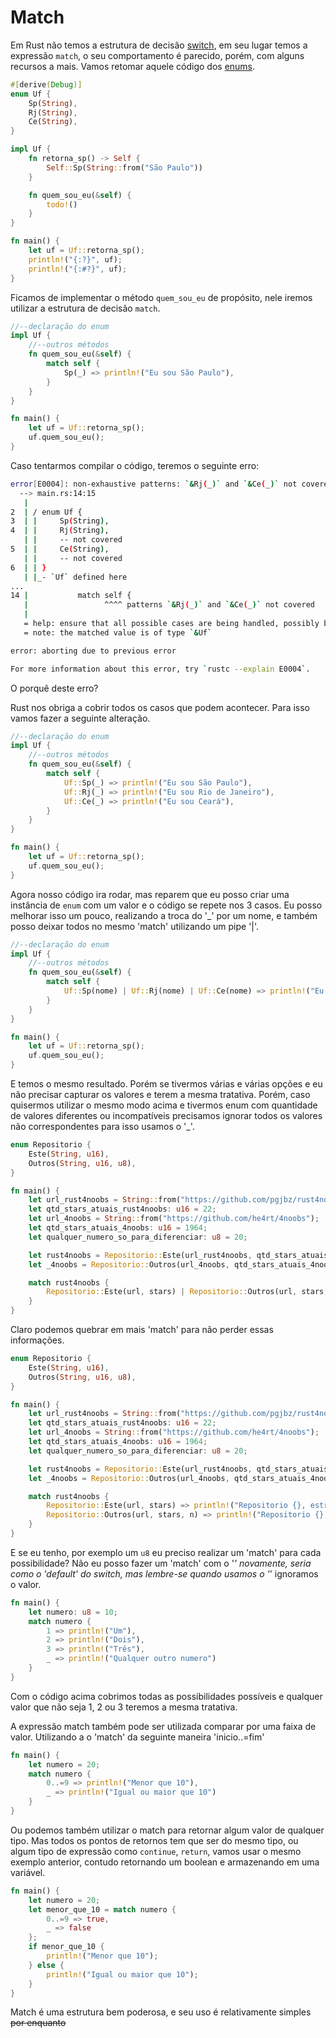 # Match

Em Rust não temos a estrutura de decisão [switch](https://en.wikipedia.org/wiki/Switch_statement), em seu lugar temos a expressão `match`, o seu comportamento é parecido, porém, com alguns recursos a mais. Vamos retomar aquele código dos [enums](./02-enums.md).

```rust
#[derive(Debug)]
enum Uf {
    Sp(String),
    Rj(String),
    Ce(String),
}

impl Uf {
    fn retorna_sp() -> Self {
        Self::Sp(String::from("São Paulo"))
    }

    fn quem_sou_eu(&self) {
        todo!()
    }
}

fn main() {
    let uf = Uf::retorna_sp();
    println!("{:?}", uf);
    println!("{:#?}", uf);
}
```

Ficamos de implementar o método `quem_sou_eu` de propósito, nele iremos utilizar a estrutura de decisão `match`. 

```rust
//--declaração do enum
impl Uf {
    //--outros métodos
    fn quem_sou_eu(&self) {
        match self {
            Sp(_) => println!("Eu sou São Paulo"),
        }
    }
}

fn main() {
    let uf = Uf::retorna_sp();
    uf.quem_sou_eu();
}
```

Caso tentarmos compilar o código, teremos o seguinte erro:

```bash
error[E0004]: non-exhaustive patterns: `&Rj(_)` and `&Ce(_)` not covered
  --> main.rs:14:15
   |
2  | / enum Uf {
3  | |     Sp(String),
4  | |     Rj(String),
   | |     -- not covered
5  | |     Ce(String),
   | |     -- not covered
6  | | }
   | |_- `Uf` defined here
...
14 |           match self {
   |                 ^^^^ patterns `&Rj(_)` and `&Ce(_)` not covered
   |
   = help: ensure that all possible cases are being handled, possibly by adding wildcards or more match arms
   = note: the matched value is of type `&Uf`

error: aborting due to previous error

For more information about this error, try `rustc --explain E0004`.
```

O porquê deste erro?

Rust nos obriga a cobrir todos os casos que podem acontecer. Para isso vamos fazer a seguinte alteração.

```rust
//--declaração do enum
impl Uf {
    //--outros métodos
    fn quem_sou_eu(&self) {
        match self {
            Uf::Sp(_) => println!("Eu sou São Paulo"),
            Uf::Rj(_) => println!("Eu sou Rio de Janeiro"),
            Uf::Ce(_) => println!("Eu sou Ceará"),
        }
    }
}

fn main() {
    let uf = Uf::retorna_sp();
    uf.quem_sou_eu();
}
```

Agora nosso código ira rodar, mas reparem que eu posso criar uma instância de `enum` com um valor e o código se repete nos 3 casos. Eu posso melhorar isso um pouco, realizando a troca do '_' por um nome, e também posso deixar todos no mesmo 'match' utilizando um pipe '|'.


```rust
//--declaração do enum
impl Uf {
    //--outros métodos
    fn quem_sou_eu(&self) {
        match self {
            Uf::Sp(nome) | Uf::Rj(nome) | Uf::Ce(nome) => println!("Eu sou {}", nome),
        }
    }
}

fn main() {
    let uf = Uf::retorna_sp();
    uf.quem_sou_eu();
}
```

E temos o mesmo resultado. Porém se tivermos várias e várias opções e eu não precisar capturar os valores e terem a mesma tratativa. Porém, caso quisermos utilizar o mesmo modo acima e tivermos enum com quantidade de valores diferentes ou incompatíveis precisamos ignorar todos os valores não correspondentes para isso usamos o '_'.

```rust
enum Repositorio {
    Este(String, u16),
    Outros(String, u16, u8),
}

fn main() {
    let url_rust4noobs = String::from("https://github.com/pgjbz/rust4noobs");
    let qtd_stars_atuais_rust4noobs: u16 = 22;
    let url_4noobs = String::from("https://github.com/he4rt/4noobs");
    let qtd_stars_atuais_4noobs: u16 = 1964;
    let qualquer_numero_so_para_diferenciar: u8 = 20;

    let rust4noobs = Repositorio::Este(url_rust4noobs, qtd_stars_atuais_rust4noobs);
    let _4noobs = Repositorio::Outros(url_4noobs, qtd_stars_atuais_4noobs, qualquer_numero_so_para_diferenciar);

    match rust4noobs {
        Repositorio::Este(url, stars) | Repositorio::Outros(url, stars, _) => println!("Repositorio {}, estrelas {}", url, stars),
    }
}
```

Claro podemos quebrar em mais 'match' para não perder essas informações.

```rust
enum Repositorio {
    Este(String, u16),
    Outros(String, u16, u8),
}

fn main() {
    let url_rust4noobs = String::from("https://github.com/pgjbz/rust4noobs");
    let qtd_stars_atuais_rust4noobs: u16 = 22;
    let url_4noobs = String::from("https://github.com/he4rt/4noobs");
    let qtd_stars_atuais_4noobs: u16 = 1964;
    let qualquer_numero_so_para_diferenciar: u8 = 20;

    let rust4noobs = Repositorio::Este(url_rust4noobs, qtd_stars_atuais_rust4noobs);
    let _4noobs = Repositorio::Outros(url_4noobs, qtd_stars_atuais_4noobs, qualquer_numero_so_para_diferenciar);

    match rust4noobs {
        Repositorio::Este(url, stars) => println!("Repositorio {}, estrelas {}", url, stars),
        Repositorio::Outros(url, stars, n) => println!("Repositorio {}, estrelas {}, numero aleatório para diferneciar {}", url, stars, n),
    }
}
```

E se eu tenho, por exemplo  um `u8` eu preciso realizar um 'match' para cada possibilidade? Não eu posso fazer um 'match' com o '_' novamente, seria como o 'default' do switch, mas lembre-se quando usamos o '_' ignoramos o valor.

```rust
fn main() {
    let numero: u8 = 10;
    match numero {
        1 => println!("Um"),
        2 => println!("Dois"),
        3 => println!("Três"),
        _ => println!("Qualquer outro numero")
    }
}
```

Com o código acima cobrimos todas as possibilidades possíveis e qualquer valor que não seja 1, 2 ou 3 teremos a mesma tratativa. 

A expressão match também pode ser utilizada comparar por uma faixa de valor. Utilizando a o 'match' da seguinte maneira 'inicio..=fim'

```rust
fn main() {
    let numero = 20;
    match numero {
        0..=9 => println!("Menor que 10"),
        _ => println!("Igual ou maior que 10")
    }
}
```

Ou podemos também utilizar o match para retornar algum valor de qualquer tipo. Mas todos os pontos de retornos tem que ser do mesmo tipo, ou algum tipo de expressão como `continue`, `return`, vamos usar o mesmo exemplo anterior, contudo retornando um boolean e armazenando em uma variável.

```rust
fn main() {
    let numero = 20;
    let menor_que_10 = match numero {
        0..=9 => true,
        _ => false
    };
    if menor_que_10 {
        println!("Menor que 10");
    } else {
        println!("Igual ou maior que 10");
    }
}
```

Match é uma estrutura bem poderosa, e seu uso é relativamente simples ~~por enquanto~~